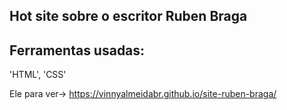

## Hot site sobre o escritor Ruben Braga


## Ferramentas usadas:
'HTML', 'CSS'



Ele para ver-> 
https://vinnyalmeidabr.github.io/site-ruben-braga/
